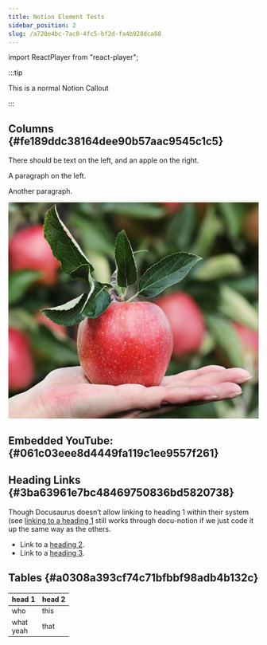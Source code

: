 ```yaml
---
title: Notion Element Tests
sidebar_position: 2
slug: /a720e4bc-7ac0-4fc5-bf2d-fa4b928dca88
---
```


import ReactPlayer from "react-player";

:::tip

This is a normal Notion Callout

:::




## Columns {#fe189ddc38164dee90b57aac9545c1c5}


There should be text on the left, and an apple on the right.


<div class='notion-row'>
<div class='notion-column' style={{width: 'calc((100% - (min(32px, 4vw) * 1)) * 0.375)'}}>

A paragraph on the left.

Another paragraph.

</div><div className='notion-spacer' />

<div class='notion-column' style={{width: 'calc((100% - (min(32px, 4vw) * 1)) * 0.625)'}}>

![](./1528015832.png)



</div><div className='notion-spacer' />
</div>


## Embedded YouTube: {#061c03eee8d4449fa119c1ee9557f261}


<ReactPlayer controls url="https://www.youtube.com/watch?v=VjINuQX4hbM" />


## Heading Links {#3ba63961e7bc48469750836bd5820738}


Though Docusaurus doesn’t allow linking to heading 1 within their system (see [linking to a heading 1](/oranges) still works through docu-notion if we just code it up the same way as the others.

- Link to a [heading 2](/oranges).
- Link to a [heading 3](/oranges).

## Tables {#a0308a393cf74c71bfbbf98adb4b132c}


| head 1        | head 2 |
| ------------- | ------ |
| who           | this   |
| what<br/>yeah | that   |

